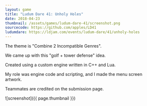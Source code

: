 ```yaml
---
layout: game
title: "Ludum Dare 41: Unholy Holes"
date: 2018-04-23
thumbnail: /assets/games/ludum-dare-41/screenshot.png
sourcecode: https://github.com/apples/LD41
ludumdare: https://ldjam.com/events/ludum-dare/41/unholy-holes
---
```


The theme is "Combine 2 Incompatible Genres".

We came up with this "golf + tower defense" idea.

Created using a custom engine written in C++ and Lua.

My role was engine code and scripting, and I made the menu screen artwork.

Teammates are credited on the submission page.

![screenshot]({{ page.thumbnail }})
